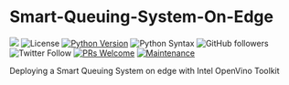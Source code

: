 # Smart-Queuing-System-On-Edge

[![](https://img.shields.io/badge/Rishit-Dagli-brightgreen.svg?colorB=00ff00)](https://www.rishit.tech)
![License](https://img.shields.io/github/license/Rishit-dagli/Smart-Queuing-System-On-Edge)
[![Python Version](https://img.shields.io/badge/Python-3.5|3.6-blue.svg)](https://shields.io/)
![Python Syntax](https://github.com/Rishit-dagli/Smart-Queuing-System-On-Edge/workflows/Python%20Syntax/badge.svg)
![GitHub followers](https://img.shields.io/github/followers/Rishit-dagli?style=social)
![Twitter Follow](https://img.shields.io/twitter/follow/rishit_dagli?style=social)
[![PRs Welcome](https://img.shields.io/badge/PRs-welcome-brightgreen.svg?style=flat-square)](http://makeapullrequest.com)
[![Maintenance](https://img.shields.io/badge/Maintained%3F-yes-green.svg)](https://GitHub.com/Naereen/StrapDown.js/graphs/commit-activity)

Deploying a Smart Queuing System on edge with Intel OpenVino Toolkit
